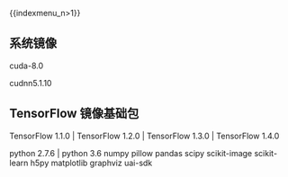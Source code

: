 {{indexmenu_n>1}}

## 系统镜像
cuda-8.0 

cudnn5.1.10

## TensorFlow 镜像基础包
TensorFlow 1.1.0 | TensorFlow 1.2.0 | TensorFlow 1.3.0 | TensorFlow 1.4.0

python 2.7.6 | python 3.6 
numpy 
pillow 
pandas 
scipy 
scikit-image 
scikit-learn 
h5py 
matplotlib 
graphviz 
uai-sdk 